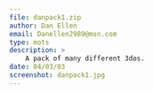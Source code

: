 ```yaml
---
file: danpack1.zip
author: Dan Ellen
email: Danellen2989@msn.com
type: mots
description: >
    A pack of many different 3dos.
date: 04/03/03
screenshot: danpack1.jpg
---
```

